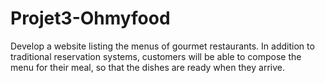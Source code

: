 # Projet3-Ohmyfood
Develop a  website listing the menus of gourmet restaurants. In addition to traditional reservation systems, customers will be able to compose the menu for their meal, so that the dishes are ready when they arrive.
